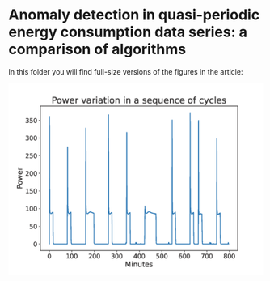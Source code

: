 # Anomaly detection in quasi-periodic energy consumption data series: a comparison of algorithms

In this folder you will find full-size versions of the figures in the article:

![This is an image](fig1.png)
